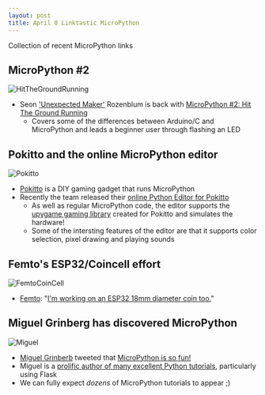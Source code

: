```yaml
---
layout: post
title: April 8 Linktastic MicroPython
---
```


Collection of recent MicroPython links

## MicroPython #2
![HitTheGroundRunning](https://img.youtube.com/vi/DFp_T-H3eRc/0.jpg)
* Seon ['Unexpected Maker'](http://unexpectedmaker.com/) Rozenblum is back with [MicroPython #2: Hit The Ground Running](https://www.youtube.com/watch?time_continue=1&v=DFp_T-H3eRc)
  * Covers some of the differences between Arduino/C and MicroPython and leads a beginner user through flashing an LED

## Pokitto and the online MicroPython editor
![Pokitto](https://www.pokitto.com/p2/wp-content/uploads/gameplay.gif)
* [Pokitto](https://www.pokitto.com/) is a DIY gaming gadget that runs MicroPython
* Recently the team released their [online Python Editor for Pokitto](https://pyinsky.herokuapp.com/)
  * As well as regular MicroPython code, the editor supports the [upygame gaming library](https://talk.pokitto.com/t/wiki-pokitto-gaming-api-for-python-reference-upygame-and-umachine/1615/1) created for Pokitto and simulates the hardware!
  * Some of the intersting features of the editor are that it supports color selection, pixel drawing and playing sounds 

## Femto's ESP32/Coincell effort
![FemtoCoinCell](https://pbs.twimg.com/media/D3HtW1JVsAUnp0t.png)
* [Femto](https://twitter.com/femtoduino/status/1112931574725505026): "[I'm working on an ESP32 18mm diameter coin too.](https://twitter.com/femtoduino/status/1112931574725505026)"

## Miguel Grinberg has discovered MicroPython
![Miguel](https://pbs.twimg.com/media/D3VHTyYWwAIvMyu.jpg)
* [Miguel Grinberb](https://twitter.com/miguelgrinberg) tweeted that [MicroPython is so fun!](https://twitter.com/miguelgrinberg/status/1113874947255021571)
* Miguel is a [prolific author of many excellent Python tutorials](https://blog.miguelgrinberg.com/), particularly using Flask
* We can fully expect _dozens_ of MicroPython tutorials to appear ;)

